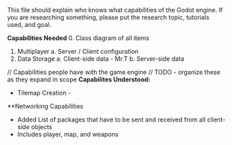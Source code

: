 This file should explain who knows what capabilities of the Godot engine. If you are researching something, please put the research topic, tutorials used, and goal.

**Capabilities Needed** 0. Class diagram of all items

1. Multiplayer
   a. Server / Client configuration
2. Data Storage
   a. Client-side data - Mr.T
   b. Server-side data

// Capabilities people have with the game engine
// TODO - organize these as they expand in scope
**Capabilites Understood:**

- Tilemap Creation -

\*\*Networking Capabilities

- Added List of packages that have to be sent and received from all client-side objects
- Includes player, map, and weapons
